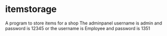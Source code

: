 # itemstorage
A program to store items for a shop
The adminpanel username is admin and password is 12345 or
the username is Employee and password is 1351
